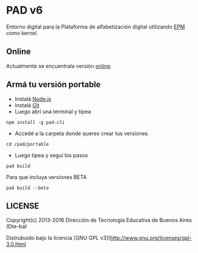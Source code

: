 # PAD v6

Entorno digital para la Plataforma de alfabetización digital utilizando [EPM](https://github.com/Dte-ba/epm) como kernel.

## Online

Actualmente se encuentrala versión [online](http://contenidos.alfabetizaciondigital.abc.gov.ar/).

## Armá tu versión portable

- Instalá [Node.js](https://nodejs.org/)
- Instalá [Git](https://git-scm.com/)
- Luego abrí una terminal y tipea

```
npm install -g pad-cli
```

- Accedé a la carpeta donde queres crear tus versiones

```
cd /pad/portable
```

- Luego tipea y seguí los pasos

```
pad build
```

Para que incluya versiones BETA

```
pad build --beta
```

## LICENSE

Copyright(c) 2013-2016 Dirección de Tecnología Educativa de Buenos Aires (Dte-ba)

Distrubuido bajo la licencia [GNU GPL v3](http://www.gnu.org/licenses/gpl-3.0.html
